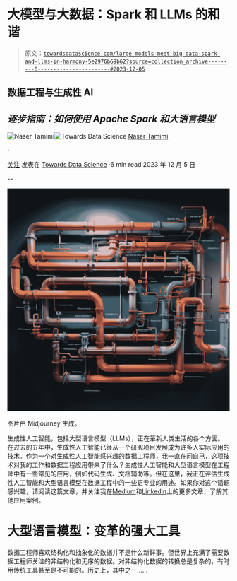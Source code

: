 # 大模型与大数据：Spark 和 LLMs 的和谐

> 原文：[`towardsdatascience.com/large-models-meet-big-data-spark-and-llms-in-harmony-5e2976b69b62?source=collection_archive---------6-----------------------#2023-12-05`](https://towardsdatascience.com/large-models-meet-big-data-spark-and-llms-in-harmony-5e2976b69b62?source=collection_archive---------6-----------------------#2023-12-05)

## 数据工程与生成性 AI

## *逐步指南：如何使用 Apache Spark 和大语言模型*

[](https://tamimi-naser.medium.com/?source=post_page-----5e2976b69b62--------------------------------)![Naser Tamimi](https://tamimi-naser.medium.com/?source=post_page-----5e2976b69b62--------------------------------)[](https://towardsdatascience.com/?source=post_page-----5e2976b69b62--------------------------------)![Towards Data Science](https://towardsdatascience.com/?source=post_page-----5e2976b69b62--------------------------------) [Naser Tamimi](https://tamimi-naser.medium.com/?source=post_page-----5e2976b69b62--------------------------------)

·

[关注](https://medium.com/m/signin?actionUrl=https%3A%2F%2Fmedium.com%2F_%2Fsubscribe%2Fuser%2Ff94e8b97c7aa&operation=register&redirect=https%3A%2F%2Ftowardsdatascience.com%2Flarge-models-meet-big-data-spark-and-llms-in-harmony-5e2976b69b62&user=Naser+Tamimi&userId=f94e8b97c7aa&source=post_page-f94e8b97c7aa----5e2976b69b62---------------------post_header-----------) 发表在 [Towards Data Science](https://towardsdatascience.com/?source=post_page-----5e2976b69b62--------------------------------) ·6 min read·2023 年 12 月 5 日

--

[](https://medium.com/m/signin?actionUrl=https%3A%2F%2Fmedium.com%2F_%2Fbookmark%2Fp%2F5e2976b69b62&operation=register&redirect=https%3A%2F%2Ftowardsdatascience.com%2Flarge-models-meet-big-data-spark-and-llms-in-harmony-5e2976b69b62&source=-----5e2976b69b62---------------------bookmark_footer-----------)![](img/4b2f8379a79a83aae121976d9e91f2c7.png)

图片由 Midjourney 生成。

生成性人工智能，包括大型语言模型（LLMs），正在革新人类生活的各个方面。在过去的五年中，生成性人工智能已经从一个研究项目发展成为许多人实际应用的技术。作为一个对生成性人工智能感兴趣的数据工程师，我一直在问自己，这项技术对我的工作和数据工程应用带来了什么？生成性人工智能和大型语言模型在工程师中有一些常见的应用，例如代码生成、文档辅助等。但在这里，我正在评估生成性人工智能和大型语言模型在数据工程中的一些更专业的用途。如果你对这个话题感兴趣，请阅读这篇文章，并关注我在[Medium](https://tamimi-naser.medium.com/)和[Linkedin](https://www.linkedin.com/in/nasertamimi/)上的更多文章，了解其他应用案例。

# 大型语言模型：变革的强大工具

数据工程师喜欢结构化和抽象化的数据并不是什么新鲜事。但世界上充满了需要数据工程师关注的非结构化和无序的数据。对非结构化数据的转换总是复杂的，有时用传统工具甚至是不可能的。历史上，其中之一……
